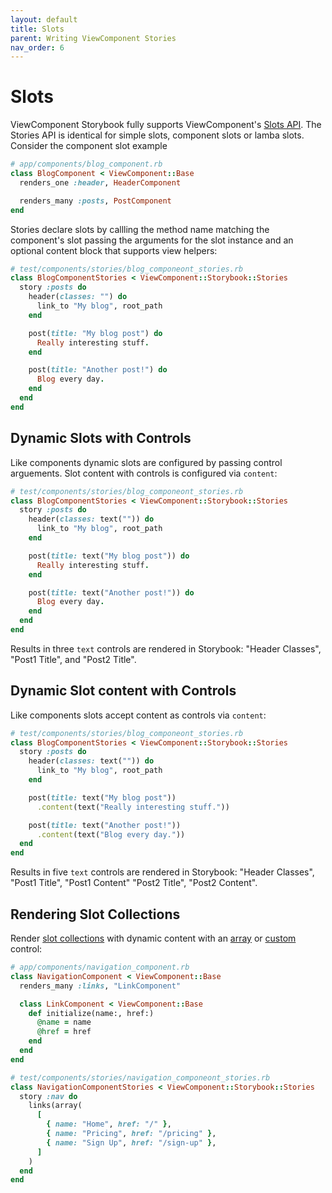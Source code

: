 ```yaml
---
layout: default
title: Slots
parent: Writing ViewComponent Stories
nav_order: 6
---
```


# Slots

ViewComponent Storybook fully supports ViewComponent's [Slots API](https://viewcomponent.org/guide/slots.html). The Stories API is identical for simple slots, component slots or lamba slots. Consider the component slot example

```ruby
# app/components/blog_component.rb
class BlogComponent < ViewComponent::Base
  renders_one :header, HeaderComponent

  renders_many :posts, PostComponent
end
```

Stories declare slots by callling the method name matching the component's slot passing the arguments for the slot instance and an optional content block that supports view helpers:

```ruby
# test/components/stories/blog_componeont_stories.rb
class BlogComponentStories < ViewComponent::Storybook::Stories
  story :posts do
    header(classes: "") do
      link_to "My blog", root_path
    end

    post(title: "My blog post") do
      Really interesting stuff.
    end

    post(title: "Another post!") do 
      Blog every day.
    end
  end
end
```

## Dynamic Slots with Controls

Like components dynamic slots are configured by passing control arguements. Slot content with controls is 
configured via `content`:

```ruby
# test/components/stories/blog_componeont_stories.rb
class BlogComponentStories < ViewComponent::Storybook::Stories
  story :posts do
    header(classes: text("")) do
      link_to "My blog", root_path
    end

    post(title: text("My blog post")) do
      Really interesting stuff.
    end

    post(title: text("Another post!")) do
      Blog every day.
    end
  end
end
```

Results in three `text` controls are rendered in Storybook: "Header  Classes", "Post1  Title",
and "Post2  Title".

## Dynamic Slot content with Controls

Like components slots accept content as controls via `content`:

```ruby
# test/components/stories/blog_componeont_stories.rb
class BlogComponentStories < ViewComponent::Storybook::Stories
  story :posts do
    header(classes: text("")) do
      link_to "My blog", root_path
    end

    post(title: text("My blog post"))
      .content(text("Really interesting stuff."))

    post(title: text("Another post!"))
      .content(text("Blog every day."))
  end
end
```

Results in five `text` controls are rendered in Storybook: "Header  Classes", "Post1  Title", "Post1  Content"
"Post2  Title", "Post2  Content".

## Rendering Slot Collections

Render [slot collections](https://viewcomponent.org/guide/slots.html#rendering-collections) with dynamic content with an [array](controls.html#arraydefault_value) or [custom](controls.html#custom-controls) control:

```ruby
# app/components/navigation_component.rb
class NavigationComponent < ViewComponent::Base
  renders_many :links, "LinkComponent"

  class LinkComponent < ViewComponent::Base
    def initialize(name:, href:)
      @name = name
      @href = href
    end
  end
end
```

```ruby
# test/components/stories/navigation_componeont_stories.rb
class NavigationComponentStories < ViewComponent::Storybook::Stories
  story :nav do
    links(array(
      [
        { name: "Home", href: "/" },
        { name: "Pricing", href: "/pricing" },
        { name: "Sign Up", href: "/sign-up" },
      ]
    )
  end
end
```
